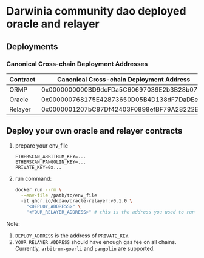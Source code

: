 # Darwinia community dao deployed oracle and relayer

## Deployments

### Canonical Cross-chain Deployment Addresses

| Contract | Canonical Cross-chain Deployment Address   |
| -------- | ------------------------------------------ |
| ORMP     | 0x0000000000BD9dcFDa5C60697039E2b3B28b079b |
| Oracle   | 0x000000768175E42873650D05B4D138dF7DaDEe43 |
| Relayer  | 0x0000001207bC87Df42403F0898efBF79A28222BE |

## Deploy your own oracle and relayer contracts

1. prepare your env_file

   ```
   ETHERSCAN_ARBITRUM_KEY=...
   ETHERSCAN_PANGOLIN_KEY=...
   PRIVATE_KEY=0x...
   ```

2. run command:

   ```bash
   docker run --rm \
     --env-file /path/to/env_file
     -it ghcr.io/dcdao/oracle-relayer:v0.1.0 \
       "<DEPLOY_ADDRESS>" \
       "<YOUR_RELAYER_ADDRESS>" # this is the address you used to run ormpipe
   ```

Note:

1. `DEPLOY_ADDRESS` is the address of `PRIVATE_KEY`.
2. `YOUR_RELAYER_ADDRESS` should have enough gas fee on all chains. Currently, `arbitrum-goerli` and `pangolin` are supported.
